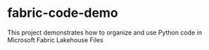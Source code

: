 # fabric-code-demo
This project demonstrates how to organize and use Python code in Microsoft Fabric Lakehouse Files
